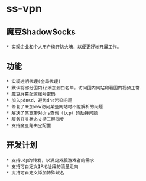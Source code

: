 ss-vpn
======

## 魔豆ShadowSocks

    * 实现企业和个人用户绕开防火墙，以便更好地开展工作。

## 功能

    * 实现透明代理(全局代理)
    * 默认将部分国内ip添加到白名单，访问国内网站和看国内视频正常
    * 魔豆屏幕配置账号密码
    * 加入pdnsd，避免dns污染问题
    * 修复了未加www访问某些网站时不能解析的问题
    * 解决了某宽带对dns查询（tcp）的劫持问题
    * 服务开关状态支持三屏同步
    * 支持魔豆路由宝配置

## 开发计划

    * 支持udp的转发，以满足外服游戏者的需求
    * 支持可自定义IP地址段的流量走向
    * 支持可自定义添加特殊域名

